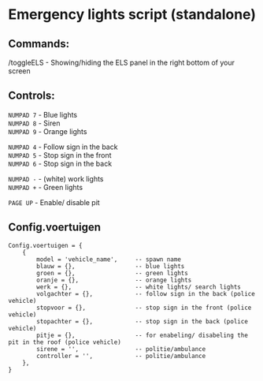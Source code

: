 # Emergency lights script (standalone)

## Commands:
/toggleELS - Showing/hiding the ELS panel in the right bottom of your screen

## Controls:
`NUMPAD 7` - Blue lights </br>
`NUMPAD 8` - Siren </br>
`NUMPAD 9` - Orange lights

`NUMPAD 4` - Follow sign in the back </br>
`NUMPAD 5` - Stop sign in the front </br>
`NUMPAD 6` - Stop sign in the back

`NUMPAD -` - (white) work lights </br>
`NUMPAD +` - Green lights

`PAGE UP` - Enable/ disable pit

## Config.voertuigen
```
Config.voertuigen = {
    {
        model = 'vehicle_name',     -- spawn name
        blauw = {},                 -- blue lights
        groen = {},                 -- green lights
        oranje = {},                -- orange lights
        werk = {},                  -- white lights/ search lights
        volgachter = {},            -- follow sign in the back (police vehicle)
        stopvoor = {},              -- stop sign in the front (police vehicle)
        stopachter = {},            -- stop sign in the back (police vehicle)
        pitje = {},                 -- for enabeling/ disabeling the pit in the roof (police vehicle)
        sirene = '',                -- politie/ambulance
        controller = '',            -- politie/ambulance
    },
}
```
